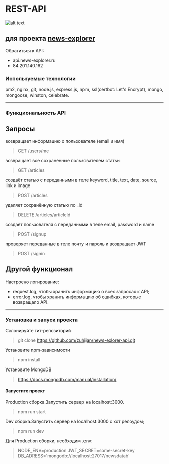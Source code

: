 # REST-API

![alt text](https://i.ibb.co/yQwyp0R/123.png "Logo NewsExplorer")

## для проекта [news-explorer](http://news-explorer.ru/)

Обратиться к API:

- api.news-explorer.ru
- 84.201.140.162

### Используемые технологии

pm2, nginx, git, node.js, express.js, npm, ssl(certbot: Let's Encrypt), mongo, mongoose, winston, celebrate.

---

### Функциональность API

## Запросы

возвращает информацию о пользователе (email и имя)
> GET /users/me

возвращает все сохранённые пользователем статьи
> GET /articles

создаёт статью с переданными в теле
keyword, title, text, date, source, link и image
> POST /articles

удаляет сохранённую статью  по _id
> DELETE /articles/articleId

создаёт пользователя с переданными в теле
email, password и name
> POST /signup

проверяет переданные в теле почту и пароль
и возвращает JWT
> POST /signin

## Другой функционал

Настроено логирование:

- request.log, чтобы хранить информацию о всех запросах к API;
- error.log, чтобы хранить информацию об ошибках, которые возвращало API.

---

### Установка и запуск проекта

Склонируйте гит-репозиторий
> git clone <https://github.com/zuhijan/news-exlorer-api.git>

Установите npm-зависимости
> npm install

Установите MongoDB
> <https://docs.mongodb.com/manual/installation/>

#### Запустите проект

Production сборка.Запустить сервер на localhost:3000.
> npm run start

Dev сборка.Запустить сервер на localhost:3000 с хот релоудом;
> npm run dev

Для Production сборки, необходим .env:
> NODE_ENV=production
> JWT_SECRET=some-secret-key
> DB_ADRESS='mongodb://localhost:27017/newsdatab'
